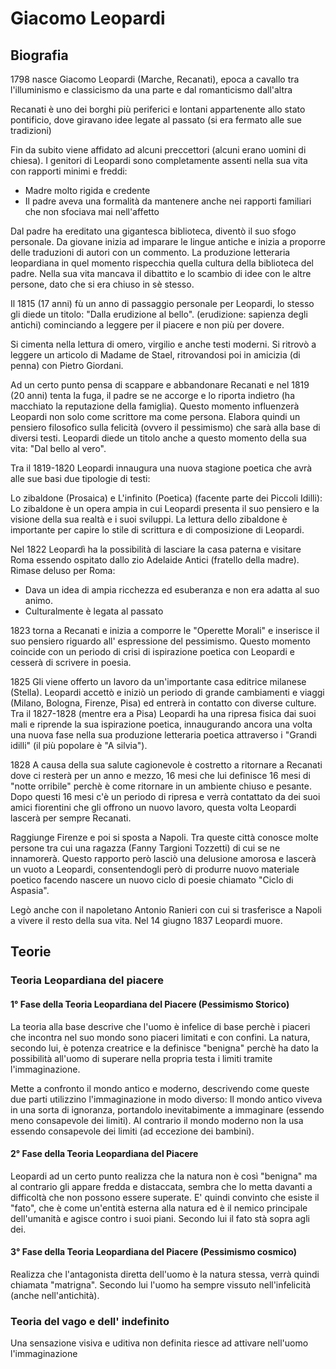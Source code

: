 # Giacomo Leopardi
## Biografia
1798 nasce Giacomo Leopardi (Marche, Recanati), epoca a cavallo tra l'illuminismo e classicismo da una parte e dal romanticismo dall'altra

Recanati è uno dei borghi più periferici e lontani appartenente allo stato pontificio, dove giravano idee legate al passato (si era fermato alle sue tradizioni)

Fin da subito viene affidato ad alcuni preccettori (alcuni erano uomini di chiesa).
I genitori di Leopardi sono completamente assenti nella sua vita con rapporti minimi e freddi:
- Madre molto rigida e credente
- Il padre aveva una formalità da mantenere anche nei rapporti familiari che non sfociava mai nell'affetto

Dal padre ha ereditato una gigantesca biblioteca, diventò il suo sfogo personale.
Da giovane inizia ad imparare le lingue antiche e inizia a proporre delle traduzioni di autori con un commento.
La produzione letteraria leopardiana in quel momento rispecchia quella cultura della biblioteca del padre.
Nella sua vita mancava il dibattito e lo scambio di idee con le altre persone, dato che si era chiuso in sè stesso.

Il 1815 (17 anni) fù un anno di passaggio personale per Leopardi, lo stesso gli diede un titolo: "Dalla erudizione al bello". (erudizione: sapienza degli antichi) cominciando a leggere per il piacere e non più per dovere.

Si cimenta nella lettura di omero, virgilio e anche testi moderni. Si ritrovò a leggere un articolo di Madame de Stael, ritrovandosi poi in amicizia (di penna) con Pietro Giordani. 

Ad un certo punto pensa di scappare e abbandonare Recanati e nel 1819 (20 anni) tenta la fuga, il padre se ne accorge e lo riporta indietro (ha macchiato la reputazione della famiglia). Questo momento influenzerà Leopardi non solo come scrittore ma come persona.
Elabora quindi un pensiero filosofico sulla felicità (ovvero il pessimismo) che sarà alla base di diversi testi.
Leopardi diede un titolo anche a questo momento della sua vita: "Dal bello al vero".

Tra il 1819-1820 Leopardi innaugura una nuova stagione poetica che avrà alle sue basi due tipologie di testi: 

Lo zibaldone (Prosaica) e L'infinito (Poetica) (facente parte dei Piccoli Idilli):
Lo zibaldone è un opera ampia in cui Leopardi presenta il suo pensiero e la visione della sua realtà e i suoi sviluppi.
La lettura dello zibaldone è importante per capire lo stile di scrittura e di composizione di Leopardi.

Nel 1822 Leopardì ha la possibilità di lasciare la casa paterna e visitare Roma essendo ospitato dallo zio Adelaide Antici (fratello della madre).
Rimase deluso per Roma:
- Dava un idea di ampia ricchezza ed esuberanza e non era adatta al suo animo.
- Culturalmente è legata al passato

1823 torna a Recanati e inizia a comporre le "Operette Morali" e inserisce il suo pensiero riguardo all' espressione del pessimismo.
Questo momento coincide con un periodo di crisi di ispirazione poetica con Leopardi e cesserà di scrivere in poesia.

1825 Gli viene offerto un lavoro da un'importante casa editrice milanese (Stella). Leopardi accettò e iniziò un periodo di grande cambiamenti e viaggi (Milano, Bologna, Firenze, Pisa) ed entrerà in contatto con diverse culture.
Tra il 1827-1828 (mentre era a Pisa) Leopardi ha una ripresa fisica dai suoi mali e riprende la sua ispirazione poetica, innaugurando ancora una volta una nuova fase nella sua produzione letteraria poetica attraverso i "Grandi idilli" (il più popolare è "A silvia").

1828 A causa della sua salute cagionevole è costretto a ritornare a Recanati dove ci resterà per un anno e mezzo, 16 mesi che lui definisce 16 mesi di "notte orribile" perchè è come ritornare in un ambiente chiuso e pesante.
Dopo questi 16 mesi c'è un periodo di ripresa e verrà contattato da dei suoi amici fiorentini che gli offrono un nuovo lavoro, questa volta Leopardi lascerà per sempre Recanati.

Raggiunge Firenze e poi si sposta a Napoli. Tra queste città conosce molte persone tra cui una ragazza (Fanny Targioni Tozzetti) di cui se ne innamorerà.
Questo rapporto però lasciò una delusione amorosa e lascerà un vuoto a Leopardi, consentendogli però di produrre nuovo materiale poetico facendo nascere un nuovo ciclo di poesie chiamato "Ciclo di Aspasia".

Legò anche con il napoletano Antonio Ranieri con cui si trasferisce a Napoli a vivere il resto della sua vita.
Nel 14 giugno 1837 Leopardi muore.

## Teorie

### Teoria Leopardiana del piacere
#### 1° Fase della Teoria Leopardiana del Piacere (Pessimismo Storico)
La teoria alla base descrive che l'uomo è infelice di base perchè i piaceri che incontra nel suo mondo sono piaceri limitati e con confini.
La natura, secondo lui, è potenza creatrice e la definisce "benigna" perchè ha dato la possibilità all'uomo di superare nella propria testa i limiti tramite l'immaginazione.

Mette a confronto il mondo antico e moderno, descrivendo come queste due parti utilizzino l'immaginazione in modo diverso:
Il mondo antico viveva in una sorta di ignoranza, portandolo inevitabimente a immaginare (essendo meno consapevole dei limiti).
Al contrario il mondo moderno non la usa essendo consapevole dei limiti (ad eccezione dei bambini).

#### 2° Fase della Teoria Leopardiana del Piacere
Leopardi ad un certo punto realizza che la natura non è così "benigna" ma al contrario gli appare fredda e distaccata, sembra che lo metta davanti a difficoltà che non possono essere superate.
E' quindi convinto che esiste il "fato", che è come un'entità esterna alla natura ed è il nemico principale dell'umanità e agisce contro i suoi piani.
Secondo lui il fato stà sopra agli dei.

#### 3° Fase della Teoria Leopardiana del Piacere (Pessimismo cosmico)
Realizza che l'antagonista diretta dell'uomo è la natura stessa, verrà quindi chiamata "matrigna".
Secondo lui l'uomo ha sempre vissuto nell'infelicità (anche nell'antichità).

### Teoria del vago e dell' indefinito
Una sensazione visiva e uditiva non definita riesce ad attivare nell'uomo l'immaginazione